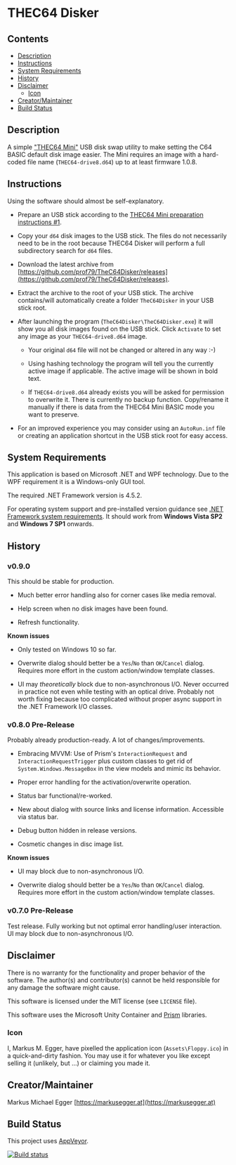 # THEC64 Disker

## Contents

* [Description](#description)
* [Instructions](#instructions)
* [System Requirements](#systemrequirements)
* [History](#history)
* [Disclaimer](#disclaimer)
    * [Icon](#icon)
* [Creator/Maintainer](#creatormaintainer)
* [Build Status](#buildstatus)


## Description

A simple ["THEC64 Mini"](https://thec64.com) USB disk swap utility to make setting the C64 BASIC default disk image easier. The Mini requires an image with a hard-coded file name (`THEC64-drive8.d64`) up to at least firmware 1.0.8.


## Instructions
Using the software should almost be self-explanatory.

* Prepare an USB stick according to the [THEC64 Mini preparation instructions #1](https://thec64.com/loading-other-programs/).

* Copy your `d64` disk images to the USB stick. The files do not necessarily need to be in the root because THEC64 Disker will perform a full subdirectory search for `d64` files.

* Download the latest archive from [https://github.com/prof79/TheC64Disker/releases](https://github.com/prof79/TheC64Disker/releases).

* Extract the archive to the root of your USB stick. The archive contains/will automatically create a folder `TheC64Disker` in your USB stick root.

* After launching the program (`TheC64Disker\TheC64Disker.exe`) it will show you all disk images found on the USB stick. Click `Activate` to set any image as your `THEC64-drive8.d64` image.

  * Your original `d64` file will not be changed or altered in any way :-)

  * Using hashing technology the program will tell you the currently active image if applicable. The active image will be shown in bold text.

  * If `THEC64-drive8.d64` already exists you will be asked for permission to overwrite it. There is currently no backup function. Copy/rename it manually if there is data from the THEC64 Mini BASIC mode you want to preserve.

* For an improved experience you may consider using an `AutoRun.inf` file or creating an application shortcut in the USB stick root for easy access.


## System Requirements

This application is based on Microsoft .NET and WPF technology. Due to the WPF requirement it is a Windows-only GUI tool.

The required .NET Framework version is 4.5.2.

For operating system support and pre-installed version guidance see [.NET Framework system requirements](https://docs.microsoft.com/en-us/dotnet/framework/get-started/system-requirements). It should work from **Windows Vista SP2** and **Windows 7 SP1** onwards.


## History

### v0.9.0

This should be stable for production.

* Much better error handling also for corner cases like media removal.

* Help screen when no disk images have been found.

* Refresh functionality.

**Known issues**

* Only tested on Windows 10 so far.

* Overwrite dialog should better be a `Yes`/`No` than `OK`/`Cancel` dialog. Requires more effort in the custom action/window template classes.

* UI may *theoretically* block due to non-asynchronous I/O. Never occurred in practice not even while testing with an optical drive. Probably not worth fixing because too complicated without proper async support in the .NET Framework I/O classes.

### v0.8.0 Pre-Release

Probably already production-ready. A lot of changes/improvements.

* Embracing MVVM: Use of Prism's `InteractionRequest` and `InteractionRequestTrigger` plus custom classes to get rid of `System.Windows.MessageBox` in the view models and mimic its behavior.

* Proper error handling for the activation/overwrite operation.

* Status bar functional/re-worked.

* New about dialog with source links and license information. Accessible via status bar.

* Debug button hidden in release versions.

* Cosmetic changes in disc image list.

**Known issues**

* UI may block due to non-asynchronous I/O.

* Overwrite dialog should better be a `Yes`/`No` than `OK`/`Cancel` dialog. Requires more effort in the custom action/window template classes.

### v0.7.0 Pre-Release

Test release. Fully working but not optimal error handling/user interaction. UI may block due to non-asynchronous I/O.


## Disclaimer
There is no warranty for the functionality and proper behavior of the software. The author(s) and contributor(s) cannot be held responsible for any damage the software might cause.

This software is licensed under the MIT license (see `LICENSE` file).

This software uses the Microsoft Unity Container and [Prism](http://prismlibrary.com) libraries.

### Icon
I, Markus M. Egger, have pixelled the application icon (`Assets\Floppy.ico`) in a quick-and-dirty fashion. You may use it for whatever you like except selling it (unlikely, but ...) or claiming you made it.


## Creator/Maintainer

Markus Michael Egger [https://markusegger.at](https://markusegger.at)


## Build Status

This project uses [AppVeyor](https://appveyor.com).

[![Build status](https://ci.appveyor.com/api/projects/status/626fgs0ml7bs8j00?svg=true)](https://ci.appveyor.com/project/prof79/thec64disker)

